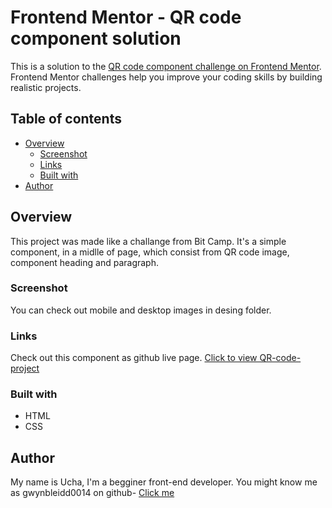 # Frontend Mentor - QR code component solution

This is a solution to the [QR code component challenge on Frontend Mentor](https://www.frontendmentor.io/challenges/qr-code-component-iux_sIO_H). Frontend Mentor challenges help you improve your coding skills by building realistic projects.

## Table of contents

- [Overview](#overview)
  - [Screenshot](#screenshot)
  - [Links](#links)
  - [Built with](#built-with)
- [Author](#author)

## Overview

This project was made like a challange from Bit Camp.
It's a simple component, in a midlle of page, which consist from QR code image, component heading and paragraph.

### Screenshot

You can check out mobile and desktop images in desing folder.

### Links

Check out this component as github live page. [Click to view QR-code-project](https://gwynbleidd0014.github.io/qr-code-project/)

### Built with

- HTML
- CSS

## Author

My name is Ucha, I'm a begginer front-end developer.
You might know me as gwynbleidd0014 on github- [Click me](https://github.com/gwynbleidd0014)
